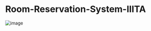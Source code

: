 # Room-Reservation-System-IIITA
![image](https://user-images.githubusercontent.com/90680751/229991702-c0db2f3e-4ce6-4a9a-b300-54bf97b9b12f.png)
